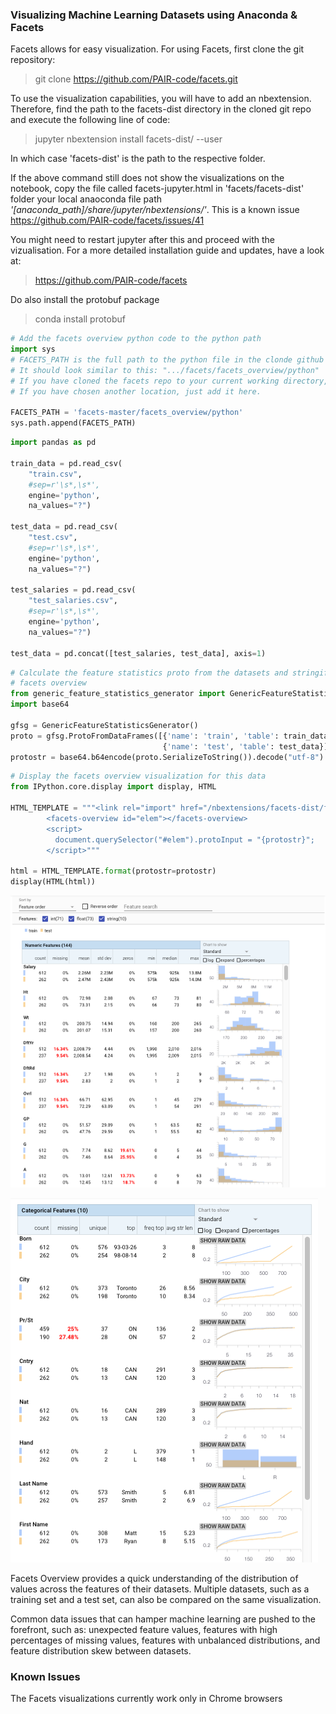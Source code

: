 ### Visualizing Machine Learning Datasets using Anaconda & Facets
Facets allows for easy visualization. For using Facets, first clone the git repository:

> git clone https://github.com/PAIR-code/facets.git

To use the visualization capabilities, you will have to add an nbextension. Therefore, find the path to the facets-dist directory in the cloned git repo and execute the following line of code:

> jupyter nbextension install facets-dist/ --user

In which case 'facets-dist' is the path to the respective folder. 

If the above command still does not show the visualizations on the notebook, copy the file called facets-jupyter.html in 'facets/facets-dist' folder your local anaoconda file path _'[anaconda_path]/share/jupyter/nbextensions/'_. This is a known issue https://github.com/PAIR-code/facets/issues/41

You might need to restart jupyter after this and proceed with the vizualisation. For a more detailed installation guide and updates, have a look at:

> https://github.com/PAIR-code/facets

Do also install the protobuf package

> conda install protobuf


```python
# Add the facets overview python code to the python path
import sys
# FACETS_PATH is the full path to the python file in the clonde github repo of Facets.
# It should look similar to this: ".../facets/facets_overview/python"
# If you have cloned the facets repo to your current working directory, you can proceed.
# If you have chosen another location, just add it here.

FACETS_PATH = 'facets-master/facets_overview/python'
sys.path.append(FACETS_PATH)
```


```python
import pandas as pd

train_data = pd.read_csv(
    "train.csv",
    #sep=r'\s*,\s*',
    engine='python',
    na_values="?")

test_data = pd.read_csv(
    "test.csv",
    #sep=r'\s*,\s*',
    engine='python',
    na_values="?")

test_salaries = pd.read_csv(
    "test_salaries.csv",
    #sep=r'\s*,\s*',
    engine='python',
    na_values="?")

test_data = pd.concat([test_salaries, test_data], axis=1)
```


```python
# Calculate the feature statistics proto from the datasets and stringify it for use in 
# facets overview
from generic_feature_statistics_generator import GenericFeatureStatisticsGenerator
import base64

gfsg = GenericFeatureStatisticsGenerator()
proto = gfsg.ProtoFromDataFrames([{'name': 'train', 'table': train_data},
                                  {'name': 'test', 'table': test_data}])
protostr = base64.b64encode(proto.SerializeToString()).decode("utf-8")
```


```python
# Display the facets overview visualization for this data
from IPython.core.display import display, HTML

HTML_TEMPLATE = """<link rel="import" href="/nbextensions/facets-dist/facets-jupyter.html" >
        <facets-overview id="elem"></facets-overview>
        <script>
          document.querySelector("#elem").protoInput = "{protostr}";
        </script>"""

html = HTML_TEMPLATE.format(protostr=protostr)
display(HTML(html))
```

![png](images/facets-overview-numeric.png)

![png](images/facets-overview-categorical.png)

Facets Overview provides a quick understanding of the distribution of values across the features of their datasets. Multiple datasets, such as a training set and a test set, can also be compared on the same visualization. 

Common data issues that can hamper machine learning are pushed to the forefront, such as: unexpected feature values, features with high percentages of missing values, features with unbalanced distributions, and feature distribution skew between datasets.

### Known Issues ###

The Facets visualizations currently work only in Chrome browsers
